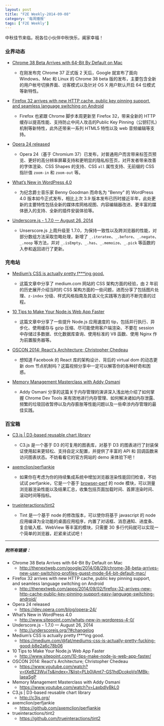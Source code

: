```yaml
---
layout: post
title: "F2E Weekly-2014-09-08"
category: '每周播报' 
tags: ['F2E Weekly']
---
```


中秋佳节来临，祝各位小伙伴中秋快乐，阖家幸福！

<!--more-->

### 业界动态

- [Chrome 38 Beta Arrives with 64-Bit By Default on Mac](http://thenextweb.com/google/2014/08/29/chrome-38-beta-arrives-new-user-switching-profiles-guest-mode-64-bit-default-mac/)
	- 在刚发布完 Chrome 37 正式版 2 天后，Google 就宣布了面向 Windows、Mac 和 Linux 的 Chrome 38 beta 版的发布，主要包含全新的用户帐号切换界面、访客模式以及针对 OS X 用户默认开启 64 位模式等新特性。
	
- [Firefox 32 arrives with new HTTP cache, public key pinning support, and seamless language switching on Android](http://thenextweb.com/apps/2014/09/02/firefox-32-arrives-new-http-cache-public-key-pinning-support-easy-language-switching-android/)
	- Firefox 也紧跟 Chrome 脚步本周更新至 Firefox 32，带来全新的 HTTP 缓存以提高性能、支持防止中间人攻击的Public Key Pinning（公钥钉扎）机制等新特性，此外还带来一系列 HTML5 特性以及 web 音频编辑等支持。	
- [Opera 24 released](https://dev.opera.com/blog/opera-24/)
	- Opera 24（基于 Chromium 37）已发布，对普通用户而言带来标签页预览、更好的高分辨率屏幕支持和更明显的隐私标签页，对开发者带来改善的字体渲染、CSS Shapes 的支持、CSS `all` 属性支持、无前缀的 CSS 指针值 `zoom-in` 和 `zoom-out` 等。	
	
- [What’s New in WordPress 4.0](http://www.sitepoint.com/whats-new-in-wordpress-4-0/)
	- 为纪念爵士音乐家 Benny Goodman 而命名为 "Benny" 的 WordPress 4.0 版本如今正式发布，相比上次 3.9 版本发布已历时接近半年，此处更新的主要特性包括全新的媒体库网格视图、内容编辑器改进、更丰富的媒体嵌入的支持、全新的插件安装体验等。
	
- [Underscore.js - 1.7.0 — August 26, 2014](http://underscorejs.org/?#changelog)
	- Unserscore.js 上周升级至 1.7.0，为保持一致性以及跨浏览器的性能，对部分数组方法采取忽略处理，新增了 `_.iteratee`、`_.before`、`_.negate`、`_.noop` 等方法，并对 `_.isEmpty`、`_.has`、`_.memoize`、`_.pick` 等函数的入参和返回进行了更新。


### 充电站

- [Medium’s CSS is actually pretty f***ing good.](https://medium.com/@fat/mediums-css-is-actually-pretty-fucking-good-b8e2a6c78b06)
	- 这篇文章中分享了 medium.com 网站的 CSS 架构方面的经验，由 2 年前的历史展开介绍当时的 CSS 架构方面的一些问题，进而分享了包括图片处理、`z-index` 分级、样式风格指南及其语义化实践等方面的不断完善的过程。
	
- [10 Tips to Make Your Node.js Web App Faster](http://www.sitepoint.com/10-tips-make-node-js-web-app-faster/)
	- 这篇文章中分享了一些提升 Node.js 应用速度的 tip，包括并行执行、异步化、使用缓存与 gzip 压缩、尽可能使用客户端渲染、不要在 session 中存储过多数据、优化数据库查询、使用标准的 V8 函数、使用 Nginx 作为前置服务器等。
	
- [OSCON 2014: React's Architecture; Christopher Chedeau](https://www.youtube.com/watch?v=tXeBZ3WujTs&index=7&list=PLb0IAmt7-GS1hdDcokpVp1MBk-IaeaSgP)
	- 想知道 Facebook 的 React 库的架构设计、背后的 virtual dom 的动态更新 dom 节点机制吗？这篇视频分享中一定可以解答你的各种好奇和困惑。
	
- [Memory Management Masterclass with Addy Osmani](https://www.youtube.com/watch?v=LaxbdIyBkL0)			
	- Addy Osmani 分享的这篇关于内存管理的演讲深入浅出地介绍了如何掌握 Chrome Dev Tools 来有效地进行内存管理、如何解决诸如内存泄露、频繁的垃圾回收暂停以及内存膨胀等性能问题以及一些牵涉内存管理的最佳实践。


### 百宝箱

- [C3.js | D3-based reusable chart library](http://c3js.org/)
	- C3.js 是一个基于 D3 的可复用的图表库，对基于 D3 的图表进行了封装保证使用起来更轻松、支持自定义配置，并提供了丰富的 API 和 回调函数来访问图表状态。不妨看看它的官方网站的 demo 来体验下吧！

- [axemclion/perfjankie](https://github.com/axemclion/perfjankie)
	- 如果你在考虑为你的持续集成系统中增加浏览器渲染性能回归检查，不妨试试 perfjankie，它是一个基于 [browser-perf](https://github.com/axemclion/browser-perf) 的 node 模块，可以测量浏览器渲染性能以及结果汇总，收集包括页面加载时间、首屏渲染时间、滚动时间等指标。
	
- [trueinteractions/tint2](https://github.com/trueinteractions/tint2)
	- Tint 是一个基于 node 的修改版本，可以使你将基于 javascript 的 node 应用编译为全功能的桌面应用程序，内置了对话框、消息通知、进度条、复合输入框、WebView 等丰富的模块，只需要 30 多行代码就可以实现一个简单的浏览器，赶紧来试试吧！	

---

##### 附所有链接：

- Chrome 38 Beta Arrives with 64-Bit By Default on Mac
	- http://thenextweb.com/google/2014/08/29/chrome-38-beta-arrives-new-user-switching-profiles-guest-mode-64-bit-default-mac/
- Firefox 32 arrives with new HTTP cache, public key pinning support, and seamless language switching on Android
	- http://thenextweb.com/apps/2014/09/02/firefox-32-arrives-new-http-cache-public-key-pinning-support-easy-language-switching-android/
- Opera 24 released
	- https://dev.opera.com/blog/opera-24/
- What’s New in WordPress 4.0
	- http://www.sitepoint.com/whats-new-in-wordpress-4-0/
- Underscore.js - 1.7.0 — August 26, 2014
	- http://underscorejs.org/?#changelog
- Medium’s CSS is actually pretty f***ing good.
	- https://medium.com/@fat/mediums-css-is-actually-pretty-fucking-good-b8e2a6c78b06
- 10 Tips to Make Your Node.js Web App Faster
	- http://www.sitepoint.com/10-tips-make-node-js-web-app-faster/
- OSCON 2014: React's Architecture; Christopher Chedeau
	- https://www.youtube.com/watch?v=tXeBZ3WujTs&index=7&list=PLb0IAmt7-GS1hdDcokpVp1MBk-IaeaSgP
- Memory Management Masterclass with Addy Osmani
	- https://www.youtube.com/watch?v=LaxbdIyBkL0
- C3.js | D3-based reusable chart library
	- http://c3js.org/
- axemclion/perfjankie
	- https://github.com/axemclion/perfjankie
- trueinteractions/tint2
	- https://github.com/trueinteractions/tint2